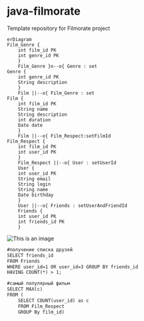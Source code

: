 # java-filmorate
Template repository for Filmorate project

```mermaid
erDiagram
Film_Genre {
    int film_id PK
    int genre_id PK
    }
    Film_Genre }o--o{ Genre : set
Genre {
    int genre_id PK
    String description
    }
    Film ||--o{ Film_Genre : set
Film {
    int film_id PK
    String name
    String description
    int duration
    Date date
    }
    Film ||--o{ Film_Respect:setFilmId
Film_Respect {
    int film_id PK
    int user_id PK
    }
    Film_Respect ||--o{ User : setUserId
    User {
    int user_id PK
    String email
    String login
    String name
    Date birthday
    }
    User ||--o{ Friends : setUserAndFriendId
    Friends {
    int user_id PK
    int friends_id PK
    }
```
![This is an image](https://github.com/RedStarMisha/java-filmorate/tree/add-friends-likes/src/main/resources/scheme.png?raw=true)

```markdown
#получение списка друзей
SELECT friends_id 
FROM Friends  
WHERE user_id=1 OR user_id=3 GROUP BY friends_id 
HAVING COUNT(*) > 1; 

```
```markdown
#самый популярный фильм
SELECT MAX(c) 
FROM (
    SELECT COUNT(user_id) as c 
    FROM Film_Respect 
    GROUP By film_id)
```